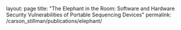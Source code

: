 layout: page
title: "The Elephant in the Room: Software and Hardware Security Vulnerabilities of Portable Sequencing Devices"
permalink: /carson_stillman/publications/elephant/

<object data="publications/elephant.pdf" width="1000" height="1000" type='application/pdf'/>
